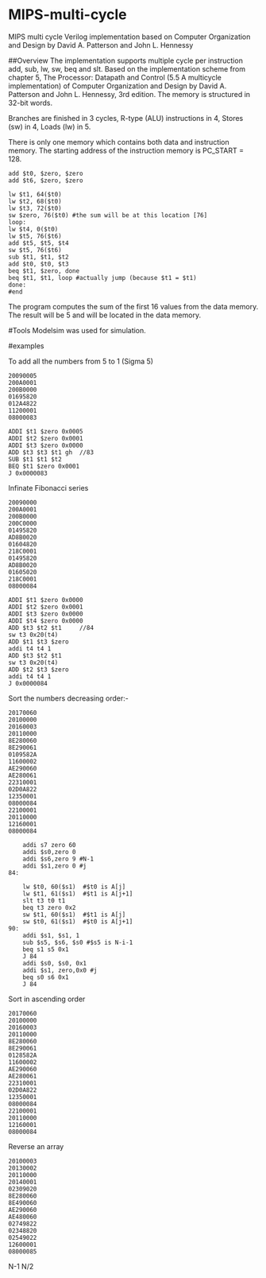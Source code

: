 # MIPS-multi-cycle
MIPS multi cycle Verilog implementation based on Computer Organization and Design by David A. Patterson and John L. Hennessy

##Overview
The implementation supports multiple cycle per instruction add, sub, lw, sw, beq and slt.
Based on the implementation scheme from chapter 5, The Processor: Datapath and Control (5.5 A multicycle implementation) of Computer 
Organization and Design by David A. Patterson and John L. Hennessy, 3rd edition.
The memory is structured in 32-bit words.

Branches are finished in 3 cycles, R-type (ALU) instructions in 4, Stores (sw) in 4, Loads (lw) in 5.

There is only one memory which contains both data and instruction memory. 
The starting address of the instruction memory is PC_START = 128.
```
add $t0, $zero, $zero
add $t6, $zero, $zero

lw $t1, 64($t0)
lw $t2, 68($t0)
lw $t3, 72($t0)
sw $zero, 76($t0) #the sum will be at this location [76]
loop:
lw $t4, 0($t0)
lw $t5, 76($t6)
add $t5, $t5, $t4
sw $t5, 76($t6)
sub $t1, $t1, $t2
add $t0, $t0, $t3
beq $t1, $zero, done
beq $t1, $t1, loop #actually jump (because $t1 = $t1)
done:
#end
```
The program computes the sum of the first 16 values from the data memory. 
The result will be 5 and will be located in the data memory.

#Tools
Modelsim was used for simulation. 


#examples

To add all the numbers from 5 to 1 (Sigma 5)
```
20090005 
200A0001
200B0000
01695820
012A4822
11200001
08000083
```
```
ADDI $t1 $zero 0x0005
ADDI $t2 $zero 0x0001
ADDI $t3 $zero 0x0000  
ADD $t3 $t3 $t1	gh	//83
SUB $t1 $t1 $t2
BEQ $t1 $zero 0x0001
J 0x0000083
```
Infinate Fibonacci series

```
20090000
200A0001
200B0000
200C0000
01495820
AD8B0020
01604820
218C0001
01495820
AD8B0020
01605020
218C0001
08000084
```
```
ADDI $t1 $zero 0x0000
ADDI $t2 $zero 0x0001
ADDI $t3 $zero 0x0000  
ADDI $t4 $zero 0x0000  
ADD $t3 $t2 $t1		//84
sw t3 0x20(t4)
ADD $t1 $t3 $zero
addi t4 t4 1
ADD $t3 $t2 $t1	
sw t3 0x20(t4)	
ADD $t2 $t3 $zero
addi t4 t4 1
J 0x0000084
```
Sort the numbers decreasing order:-
```
20170060
20100000
20160003
20110000
8E280060
8E290061
0109582A
11600002
AE290060
AE280061
22310001
02D0A822
12350001
08000084
22100001
20110000
12160001
08000084
```
```
	addi s7 zero 60
	addi $s0,zero 0
	addi $s6,zero 9 #N-1
	addi $s1,zero 0 #j
84:

	lw $t0, 60($s1)  #$t0 is A[j]	
	lw $t1, 61($s1)  #$t1 is A[j+1]	
	slt t3 t0 t1
	beq t3 zero 0x2
	sw $t1, 60($s1)  #$t1 is A[j]	
	sw $t0, 61($s1)  #$t0 is A[j+1]	
90:
	addi $s1, $s1, 1
	sub $s5, $s6, $s0 #$s5 is N-i-1
	beq s1 s5 0x1
	J 84
	addi $s0, $s0, 0x1 
	addi $s1, zero,0x0 #j
	beq s0 s6 0x1
	J 84
```	

Sort in ascending order

```
20170060
20100000
20160003
20110000
8E280060
8E290061
0128582A
11600002
AE290060
AE280061
22310001
02D0A822
12350001
08000084
22100001
20110000
12160001
08000084
```
Reverse an array 


```
20100003 
20130002
20110000
20140001
02309020
8E280060
8E490060
AE290060
AE480060
02749822
02348820
02549022
12600001
08000085
```

N-1
N/2
